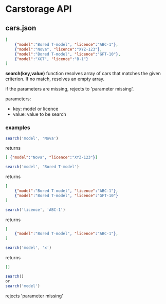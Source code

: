 # Carstorage API

## cars.json
```json
[
    {"model":"Bored T-model", "licence":"ABC-1"},
    {"model":"Nova", "licence":"XYZ-123"},
    {"model":"Bored T-model", "licence":"GFT-10"},
    {"model":"XGT", "licence":"B-1"}
]
```

**search(key,value)**
function resolves array of cars that matches the given criterion. If no match, resolves an empty array.

if the parameters are missing, rejects to 'parameter missing'.

parameters:
-   key: model or licence
-   value: value to be search

### examples
```js
search('model', 'Nova')
```
returns 
```json
[ {"model":"Nova", "licence":"XYZ-123"}]
```

```js
search('model', 'Bored T-model')
```
returns 
```json
[ 
    {"model":"Bored T-model", "licence":"ABC-1"},
    {"model":"Bored T-model", "licence":"GFT-10"}
]
```

```js
search('licence', 'ABC-1')
```
returns 
```json
[ 
    {"model":"Bored T-model", "licence":"ABC-1"},
]
```

```js
search('model', 'x')
```
returns 
```json
[]
```

```js
search()
or
search('model')
```
rejects 'parameter missing'


